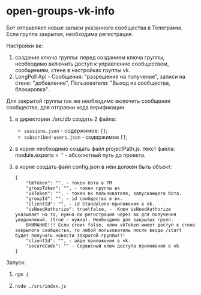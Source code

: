 # open-groups-vk-info
Бот отправляет новые записи указанного сообщества в Телеграмм.
Если группа закрытая, необходима регистрация.

Настройки вк:
1. создание ключа группы: перед созданием ключа группы, необходимо включить доступ к управлению сообществом, сообщениям, стене в настройках группы vk.
2. LongPoll Api - Сообщения: "разрешение на получение", записи на стене: "добавление", Пользователи: "Выход из сообщества, блокировка".

Для закрытой группы так же необходимо включить сообщения сообщества, для отправки кода верификации.

1. в директории ./src/db создать 2 файла:
    * `sessions.json` - содержимое: `{}`;
    * `subscribed-users.json` - содержимое `[]`;
 
2. в корне необходимо создать файл projectPath.js. текст файла:
 module.exports = '' - абсолютный путь до проекта. 
3. в корне создать файл config.json в нём должен быть объект:
    ```    
    {
        "tmToken": "", - токен бота в ТМ
        "groupToken": "", - токен группы вк
        "vkToken": "", - токен вк пользователя, запускающего бота. 
        "groupId": "", - id сообщества в вк.
        "clientId": "", - id Standalone-приложения в vk.
        "isNeedAuthorize": true\false, -  Ключ isNeedAuthorize указывает на то, нужна ли регистрация через вк для получения уведомлений. (true - нужна). Необходимо для закрытых групп.
        ВНИМАНИЕ!!! Если стоит false, ключ vkToken имеет доступ к стене закрытого сообщества, то любой пользователь после ввода /start будет получать новости закрытой группы!!!
        "clientId": "", - айди приложения в vk.
        "secureCode": "" - Сервисный ключ доступа приложения в vk
    } 
    ```

Запуск:

1. `npm i`

2. `node ./src/index.js`
